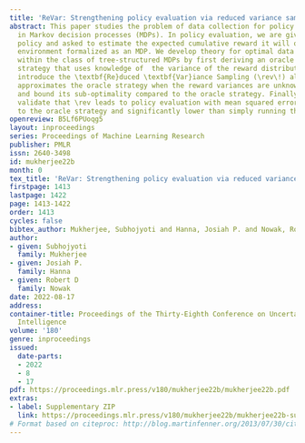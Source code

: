 ```yaml
---
title: 'ReVar: Strengthening policy evaluation via reduced variance sampling'
abstract: This paper studies the problem of data collection for policy evaluation
  in Markov decision processes (MDPs). In policy evaluation, we are given a \textit{target}
  policy and asked to estimate the expected cumulative reward it will obtain in an
  environment formalized as an MDP. We develop theory for optimal data collection
  within the class of tree-structured MDPs by first deriving an oracle exploration
  strategy that uses knowledge of  the variance of the reward distributions. We then
  introduce the \textbf{Re}duced \textbf{Var}iance Sampling (\rev\!) algorithm that
  approximates the oracle strategy when the reward variances are unknown a priori
  and bound its sub-optimality compared to the oracle strategy. Finally, we empirically
  validate that \rev leads to policy evaluation with mean squared error comparable
  to the oracle strategy and significantly lower than simply running the target policy.
openreview: B5Lf6PUoqg5
layout: inproceedings
series: Proceedings of Machine Learning Research
publisher: PMLR
issn: 2640-3498
id: mukherjee22b
month: 0
tex_title: 'ReVar: Strengthening policy evaluation via reduced variance sampling'
firstpage: 1413
lastpage: 1422
page: 1413-1422
order: 1413
cycles: false
bibtex_author: Mukherjee, Subhojyoti and Hanna, Josiah P. and Nowak, Robert D
author:
- given: Subhojyoti
  family: Mukherjee
- given: Josiah P.
  family: Hanna
- given: Robert D
  family: Nowak
date: 2022-08-17
address:
container-title: Proceedings of the Thirty-Eighth Conference on Uncertainty in Artificial
  Intelligence
volume: '180'
genre: inproceedings
issued:
  date-parts:
  - 2022
  - 8
  - 17
pdf: https://proceedings.mlr.press/v180/mukherjee22b/mukherjee22b.pdf
extras:
- label: Supplementary ZIP
  link: https://proceedings.mlr.press/v180/mukherjee22b/mukherjee22b-supp.zip
# Format based on citeproc: http://blog.martinfenner.org/2013/07/30/citeproc-yaml-for-bibliographies/
---
```

